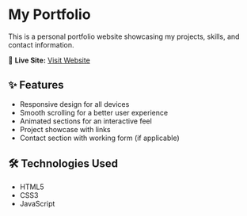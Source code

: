 # My Portfolio

This is a personal portfolio website showcasing my projects, skills, and contact information.

🔗 **Live Site:** [Visit Website](https://theslayer7.github.io/My-Portfolio)

## ✨ Features

- Responsive design for all devices
- Smooth scrolling for a better user experience
- Animated sections for an interactive feel
- Project showcase with links
- Contact section with working form (if applicable)

## 🛠️ Technologies Used

- HTML5
- CSS3
- JavaScript


